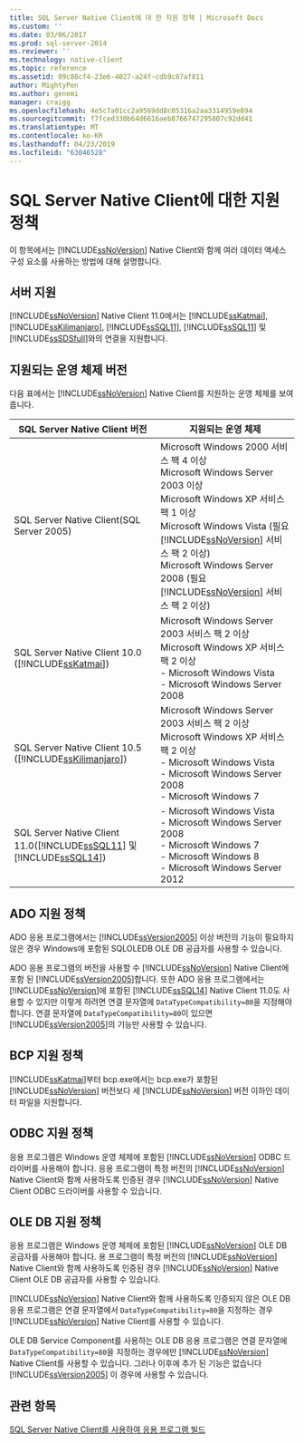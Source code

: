 ```yaml
---
title: SQL Server Native Client에 대 한 지원 정책 | Microsoft Docs
ms.custom: ''
ms.date: 03/06/2017
ms.prod: sql-server-2014
ms.reviewer: ''
ms.technology: native-client
ms.topic: reference
ms.assetid: 09c80cf4-23e6-4027-a24f-cdb9c87af811
author: MightyPen
ms.author: genemi
manager: craigg
ms.openlocfilehash: 4e5c7a01cc2a9569dd8c05316a2aa3314959e894
ms.sourcegitcommit: f7fced330b64d6616aeb8766747295807c92dd41
ms.translationtype: MT
ms.contentlocale: ko-KR
ms.lasthandoff: 04/23/2019
ms.locfileid: "63046528"
---
```

# <a name="support-policies-for-sql-server-native-client"></a>SQL Server Native Client에 대한 지원 정책
  이 항목에서는 [!INCLUDE[ssNoVersion](../../../includes/ssnoversion-md.md)] Native Client와 함께 여러 데이터 액세스 구성 요소를 사용하는 방법에 대해 설명합니다.  
  
## <a name="server-support"></a>서버 지원  
 [!INCLUDE[ssNoVersion](../../../includes/ssnoversion-md.md)] Native Client 11.0에서는 [!INCLUDE[ssKatmai](../../../includes/sskatmai-md.md)], [!INCLUDE[ssKilimanjaro](../../../includes/sskilimanjaro-md.md)], [!INCLUDE[ssSQL11](../../../includes/sssql11-md.md)], [!INCLUDE[ssSQL11](../../../includes/sssql11-md.md)] 및 [!INCLUDE[ssSDSfull](../../../includes/sssdsfull-md.md)]와의 연결을 지원합니다.  
  
## <a name="supported-operating-system-versions"></a>지원되는 운영 체제 버전  
 다음 표에서는 [!INCLUDE[ssNoVersion](../../../includes/ssnoversion-md.md)] Native Client를 지원하는 운영 체제를 보여 줍니다.  
  
|SQL Server Native Client 버전|지원되는 운영 체제|  
|--------------------------------------|---------------------------------|  
|SQL Server Native Client(SQL Server 2005)|Microsoft Windows 2000 서비스 팩 4 이상<br />Microsoft Windows Server 2003 이상<br />Microsoft Windows XP 서비스 팩 1 이상<br />Microsoft Windows Vista (필요 [!INCLUDE[ssNoVersion](../../../includes/ssnoversion-md.md)] 서비스 팩 2 이상)<br />Microsoft Windows Server 2008 (필요 [!INCLUDE[ssNoVersion](../../../includes/ssnoversion-md.md)] 서비스 팩 2 이상)|  
|SQL Server Native Client 10.0 ([!INCLUDE[ssKatmai](../../../includes/sskatmai-md.md)])|Microsoft Windows Server 2003 서비스 팩 2 이상<br />Microsoft Windows XP 서비스 팩 2 이상<br />-   Microsoft Windows Vista<br />-   Microsoft Windows Server 2008|  
|SQL Server Native Client 10.5 ([!INCLUDE[ssKilimanjaro](../../../includes/sskilimanjaro-md.md)])|Microsoft Windows Server 2003 서비스 팩 2 이상<br />Microsoft Windows XP 서비스 팩 2 이상<br />-   Microsoft Windows Vista<br />-   Microsoft Windows Server 2008<br />-   Microsoft Windows 7|  
|SQL Server Native Client 11.0([!INCLUDE[ssSQL11](../../../includes/sssql11-md.md)] 및 [!INCLUDE[ssSQL14](../../../includes/sssql14-md.md)])|-   Microsoft Windows Vista<br />-   Microsoft Windows Server 2008<br />-   Microsoft Windows 7<br />-   Microsoft Windows 8<br />-   Microsoft Windows Server 2012|  
  
## <a name="ado-support-policies"></a>ADO 지원 정책  
 ADO 응용 프로그램에서는 [!INCLUDE[ssVersion2005](../../../includes/ssversion2005-md.md)] 이상 버전의 기능이 필요하지 않은 경우 Windows에 포함된 SQLOLEDB OLE DB 공급자를 사용할 수 있습니다.  
  
 ADO 응용 프로그램의 버전을 사용할 수 [!INCLUDE[ssNoVersion](../../../includes/ssnoversion-md.md)] Native Client에 포함 된 [!INCLUDE[ssVersion2005](../../../includes/ssversion2005-md.md)]합니다. 또한 ADO 응용 프로그램에서는 [!INCLUDE[ssNoVersion](../../../includes/ssnoversion-md.md)]에 포함된 [!INCLUDE[ssSQL14](../../../includes/sssql14-md.md)] Native Client 11.0도 사용할 수 있지만 이렇게 하려면 연결 문자열에 `DataTypeCompatibility=80`을 지정해야 합니다. 연결 문자열에 `DataTypeCompatibility=80`이 있으면 [!INCLUDE[ssVersion2005](../../../includes/ssversion2005-md.md)]의 기능만 사용할 수 있습니다.  
  
## <a name="bcp-support-policies"></a>BCP 지원 정책  
 [!INCLUDE[ssKatmai](../../../includes/sskatmai-md.md)]부터 bcp.exe에서는 bcp.exe가 포함된 [!INCLUDE[ssNoVersion](../../../includes/ssnoversion-md.md)] 버전보다 세 [!INCLUDE[ssNoVersion](../../../includes/ssnoversion-md.md)] 버전 이하인 데이터 파일을 지원합니다.  
  
## <a name="odbc-support-policies"></a>ODBC 지원 정책  
 응용 프로그램은 Windows 운영 체제에 포함된 [!INCLUDE[ssNoVersion](../../../includes/ssnoversion-md.md)] ODBC 드라이버를 사용해야 합니다. 응용 프로그램이 특정 버전의 [!INCLUDE[ssNoVersion](../../../includes/ssnoversion-md.md)] Native Client와 함께 사용하도록 인증된 경우 [!INCLUDE[ssNoVersion](../../../includes/ssnoversion-md.md)] Native Client ODBC 드라이버를 사용할 수 있습니다.  
  
## <a name="ole-db-support-policies"></a>OLE DB 지원 정책  
 응용 프로그램은 Windows 운영 체제에 포함된 [!INCLUDE[ssNoVersion](../../../includes/ssnoversion-md.md)] OLE DB 공급자를 사용해야 합니다. 용 프로그램이 특정 버전의 [!INCLUDE[ssNoVersion](../../../includes/ssnoversion-md.md)] Native Client와 함께 사용하도록 인증된 경우 [!INCLUDE[ssNoVersion](../../../includes/ssnoversion-md.md)] Native Client OLE DB 공급자를 사용할 수 있습니다.  
  
 [!INCLUDE[ssNoVersion](../../../includes/ssnoversion-md.md)] Native Client와 함께 사용하도록 인증되지 않은 OLE DB 응용 프로그램은 연결 문자열에서 `DataTypeCompatibility=80`을 지정하는 경우 [!INCLUDE[ssNoVersion](../../../includes/ssnoversion-md.md)] Native Client를 사용할 수 있습니다.  
  
 OLE DB Service Component를 사용하는 OLE DB 응용 프로그램은 연결 문자열에 `DataTypeCompatibility=80`을 지정하는 경우에만 [!INCLUDE[ssNoVersion](../../../includes/ssnoversion-md.md)] Native Client를 사용할 수 있습니다. 그러나 이후에 추가 된 기능은 없습니다 [!INCLUDE[ssVersion2005](../../../includes/ssversion2005-md.md)] 이 경우에 사용할 수 있습니다.  
  
## <a name="see-also"></a>관련 항목  
 [SQL Server Native Client를 사용하여 응용 프로그램 빌드](building-applications-with-sql-server-native-client.md)  
  
  
